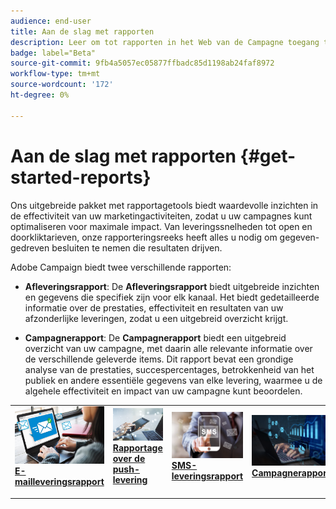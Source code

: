 ```yaml
---
audience: end-user
title: Aan de slag met rapporten
description: Leer om tot rapporten in het Web van de Campagne toegang te hebben en te leiden
badge: label="Beta"
source-git-commit: 9fb4a5057ec05877ffbadc85d1198ab24faf8972
workflow-type: tm+mt
source-wordcount: '172'
ht-degree: 0%

---
```


# Aan de slag met rapporten {#get-started-reports}

Ons uitgebreide pakket met rapportagetools biedt waardevolle inzichten in de effectiviteit van uw marketingactiviteiten, zodat u uw campagnes kunt optimaliseren voor maximale impact. Van leveringssnelheden tot open en doorkliktarieven, onze rapporteringsreeks heeft alles u nodig om gegeven-gedreven besluiten te nemen die resultaten drijven. &#x200B;

Adobe Campaign biedt twee verschillende rapporten:

* **Afleveringsrapport**: De **Afleveringsrapport** biedt uitgebreide inzichten en gegevens die specifiek zijn voor elk kanaal. Het biedt gedetailleerde informatie over de prestaties, effectiviteit en resultaten van uw afzonderlijke leveringen, zodat u een uitgebreid overzicht krijgt.

* **Campagnerapport**: De **Campagnerapport** biedt een uitgebreid overzicht van uw campagne, met daarin alle relevante informatie over de verschillende geleverde items. Dit rapport bevat een grondige analyse van de prestaties, succespercentages, betrokkenheid van het publiek en andere essentiële gegevens van elke levering, waarmee u de algehele effectiviteit en impact van uw campagne kunt beoordelen.



<table style="table-layout:fixed"><tr style="border: 0;">
<td>
<a href="email-report.md">
<img alt="Lood" src="assets/do-not-localize/email_report.jpeg">
</a>
<div><a href="email-report.md"><strong>E-mailleveringsrapport</strong>
</div>
<p>
</td>
<td>
<a href="push-report.md">
<img alt="Onfrequent" src="assets/do-not-localize/push_report.jpeg">
</a>
<div>
<a href="push-report.md"><strong> Rapportage over de push-levering<strong></strong></a>
</div>
<p></td>
<td>
<a href="sms-report.md">
<img alt="Validatie" src="assets/do-not-localize/sms_report.png">
</a>
<div>
<a href="sms-report.md"><strong> SMS-leveringsrapport</strong></a>
</div>
<p>
</td>
<td>
<a href="campaign-reports.md">
<img alt="Validatie" src="assets/do-not-localize/campaign_report.jpeg">
</a>
<div>
<a href="campaign-reports.md"><strong>Campagnerapport</strong></a>
</div>
<p>
</td>
</tr></table>

